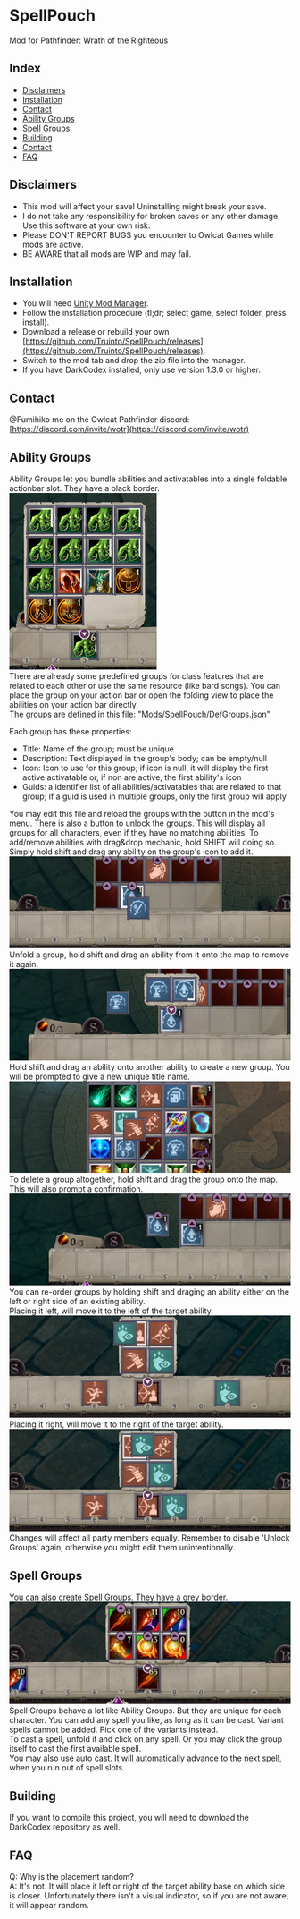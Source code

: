 # SpellPouch
Mod for Pathfinder: Wrath of the Righteous

Index
-----------
* [Disclaimers](#disclaimers)
* [Installation](#installation)
* [Contact](#contact)
* [Ability Groups](#ability-groups)
* [Spell Groups](#spell-groups)
* [Building](#building)
* [Contact](#contact)
* [FAQ](#faq)

Disclaimers
-----------
* This mod will affect your save! Uninstalling might break your save.
* I do not take any responsibility for broken saves or any other damage. Use this software at your own risk.
* Please DON'T REPORT BUGS you encounter to Owlcat Games while mods are active.
* BE AWARE that all mods are WIP and may fail.

Installation
-----------
* You will need [Unity Mod Manager](https://www.nexusmods.com/site/mods/21).
* Follow the installation procedure (tl;dr; select game, select folder, press install).
* Download a release or rebuild your own [https://github.com/Truinto/SpellPouch/releases](https://github.com/Truinto/SpellPouch/releases).
* Switch to the mod tab and drop the zip file into the manager.
* If you have DarkCodex installed, only use version 1.3.0 or higher.

Contact
-----------
@Fumihiko me on the Owlcat Pathfinder discord: [https://discord.com/invite/wotr](https://discord.com/invite/wotr)

Ability Groups
-----------
Ability Groups let you bundle abilities and activatables into a single foldable actionbar slot. They have a black border. \
![example group](/resources/example-group.jpg) \
There are already some predefined groups for class features that are related to each other or use the same resource (like bard songs).
You can place the group on your action bar or open the folding view to place the abilities on your action bar directly. \
The groups are defined in this file: "Mods/SpellPouch/DefGroups.json"

Each group has these properties:
- Title: Name of the group; must be unique
- Description: Text displayed in the group's body; can be empty/null
- Icon: Icon to use for this group; if icon is null, it will display the first active activatable or, if non are active, the first ability's icon
- Guids: a identifier list of all abilities/activatables that are related to that group; if a guid is used in multiple groups, only the first group will apply

You may edit this file and reload the groups with the button in the mod's menu. There is also a button to unlock the groups.
This will display all groups for all characters, even if they have no matching abilities. To add/remove abilities with drag&drop mechanic, hold SHIFT will doing so.
Simply hold shift and drag any ability on the group's icon to add it. \
![add ability](/resources/adding-ability.jpg) \
Unfold a group, hold shift and drag an ability from it onto the map to remove it again. \
![remove ability](/resources/remove-ability.jpg) \
Hold shift and drag an ability onto another ability to create a new group. You will be prompted to give a new unique title name. \
![creating group](/resources/creating-group.jpg) \
To delete a group altogether, hold shift and drag the group onto the map. This will also prompt a confirmation. \
![delete group](/resources/delete-group.jpg) \
You can re-order groups by holding shift and draging an ability either on the left or right side of an existing ability. \
Placing it left, will move it to the left of the target ability. \
![move left](/resources/move-left.jpg) \
Placing it right, will move it to the right of the target ability. \
![move right](/resources/move-right.jpg) \
Changes will affect all party members equally. Remember to disable 'Unlock Groups' again, otherwise you might edit them unintentionally.

Spell Groups
-----------
You can also create Spell Groups. They have a grey border. \
![example spell group](/resources/spell-group.jpg) \
Spell Groups behave a lot like Ability Groups. But they are unique for each character. 
You can add any spell you like, as long as it can be cast. Variant spells cannot be added. Pick one of the variants instead. \
To cast a spell, unfold it and click on any spell. Or you may click the group itself to cast the first available spell. \
You may also use auto cast. It will automatically advance to the next spell, when you run out of spell slots.

Building
-----------
If you want to compile this project, you will need to download the DarkCodex repository as well.

FAQ
-----------
Q: Why is the placement random? \
A: It's not. It will place it left or right of the target ability base on which side is closer. Unfortunately there isn't a visual indicator, so if you are not aware, it will appear random.


